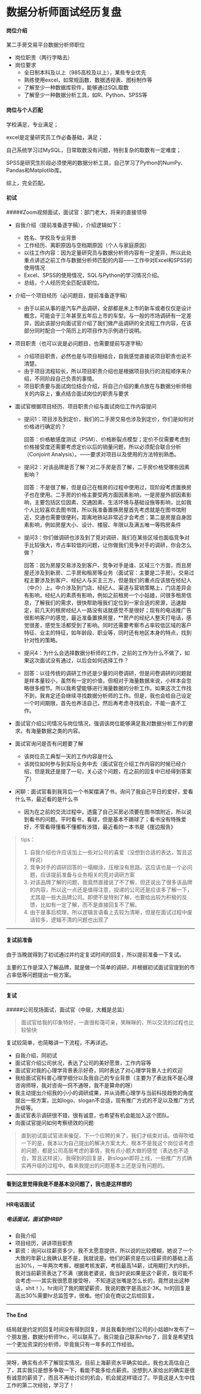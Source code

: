 # 数据分析师面试经历复盘


<!--more-->

#### 岗位介绍

某二手房交易平台数据分析师职位

- 岗位职责（两行字略去）
- 岗位要求
  - 全日制本科及以上（985高校及以上），某些专业优先
  - 熟练使用excel，如常规函数、数据透视表、图标制作等
  - 了解至少一种数据库软件，能够通过SQL取数
  - 了解至少一种数据分析工具，如R、Python、SPSS等

#### 岗位与个人匹配

学校满足，专业满足；

excel是定量研究员工作必备基础，满足；

自己系统学习过MySQL，日常取数没有问题，特别复杂的取数有一定难度；

SPSS是研究生阶段必须使用的数据分析工具，自己学习了Python的NumPy、Pandas和Matplotlib库。

综上，完全匹配。

#### 初试

#####Zoom视频面试，面试官：部门老大，将来的直接领导

- 自我介绍（提前准备逐字稿），介绍逻辑如下：
  - 姓名、学校及专业背景
  - 工作经历、离职原因与空档期原因（个人与家庭原因）
  - 以往工作内容：因为定量研究员与数据分析师内容有一定差异，所以此处重点讲述之前工作与数据分析师匹配的内容——工作中对Excel和SPSS的使用情况
  - Excel、SPSS的使用情况，SQL与Python的学习情况介绍。
  - 总结，个人经历完全匹配该职位。

- 介绍一个项目经历（必问题目，提前准备逐字稿）
  - 由于以前从事的是汽车产品调研，全部都是未上市的新车或者仅仅是设计概念，可能会于三年甚至五年后上市的车型。与一般的市场调研有一定差异，因此该部分向面试官介绍了我们做产品调研的全流程工作内容，在该部分同时配合一个简历上的项目作为示例进行说明。

- 项目职责（也可以说是必问题目，也需要提前写逐字稿）
  - 介绍项目职责，必然也是与项目相结合，自我感觉直接说项目职责也说不清楚。
  - 由于项目流程较长，所以项目职责介绍也是根据项目执行的流程顺序来介绍，不同阶段自己负责的事情。
  - 项目职责要与面试岗位结合介绍，将自己介绍的重点放在与数据分析师相关的内容上，重点结合面试岗位的职责与要求

- 面试官根据项目经历、项目职责介绍与面试岗位工作内容提问

  - 提问1：项目涉及到定价，我们的二手房交易也涉及到定价，你们是如何对价格进行确定的？

    回答：价格敏感度测试（PSM）、价格断裂点模型；定价不仅需要考虑到价格接受度还需要考虑定价以后的销量问题，所以必须配合联合分析（Conjoint Analysis）。——要求对项目以及使用的方法特别熟悉。

  - 提问2：对该品牌是否了解？对二手房是否了解，二手房价格受哪些因素影响？

    回答：不是很了解，但是自己在租房的过程中使用过，现阶段考虑置换房子也在使用。二手房的价格主要受两方面因素影响，一是房屋外部因素影响，主要包括区位因素、交通因素、生活环境与基础设施等影响，比如我个人比较喜欢去图书馆，所以我准备置换房屋首先考虑就是在图书馆附近，交通也需要很便利，距离地铁站非常近才会考虑；第二是房屋自身因素影响，例如房屋大小、设计、楼层、年限以及满五唯一等购房条件

  - 提问3：你们做调研也涉及到了竞对调研，我们在某些区域也面临竞争对手比较强大，市占率较低的问题，让你做我们竞争对手的调研，你会怎么做？

    回答：因为房屋交易涉及到客户、竞争对手是谁、区域三个方面，而且房屋还涉及到新房、二手房和租房等业务（面试官：主要是二手房）。交易过程主要涉及到客户、经纪人与买主三方，但是我们的重点应该放在经纪人（中介）上。中介涉及到门店、经纪人、渠道与营销策略上，门店差异会有影响，经纪人的素质有影响，例如之前租房一个小姑娘，问很多租房信息，了解我们的需求，很快帮助哦我们定位到一家合适的房源，迅速敲定，前几天的租房经纪人一路没有话就感觉不是很好；现有的电话推广告很影响客户的感觉，最近准备置换房屋，**房产的经纪人整天打电话，感觉很差，感觉生活都受到了影响。同时还需要考察市占率较低区域的客户特征、业主的特征，如年龄段、职业等，同时还有地区本身的特点，找到针对性的策略。

  - 提问4：为什么会选择数据分析师的工作，之前的工作为什么不做了，如果这次面试没有通过，以后会如何选择工作？

  - 回答：以往传统的调研工作还是少量的问卷调研，但是问卷调研的问题就是样本量较小，虽然有一定的价值，但相对于海量数据来说，小样本会忽略很多细节。所以我希望能够进行海量数据的分析工作。如果这次工作找不到，我肯定还会继续寻找数据分析师的工作。但是，我也会给自己设定一个时间期限，首先也养活自己，然后再考虑寻找机会，不能一直不工作。

- 面试官介绍公司情况与岗位情况，强调该岗位能够满足我对数据分析工作的要求，有海量数据之类的内容。
- 面试官询问是否有问题要了解
  - 该岗位员工典型一天的工作内容是什么
  - 该岗位如何参与到实际业务中去（面试官在介绍工作内容的时候已经介绍，但是我还是提了一句，关心这个问题，在之前的回复中已经得到答案了）

- 闲聊：面试官看到我背后一个书架摆满了书，询问了我自己平日的爱好，爱看什么书，最近看的是什么书
  - 因为在之前的交流过程中，透露了自己买房必须要在图书馆附近，所以说到看书的问题。平时看书，看球，但是基本不踢球了；看书没有特殊爱好，不管看得懂看不懂都有涉猎，最近看的一本书是《崖边报告》

> tips：
>
> 1. 自我介绍也许应该加上一些对公司的喜爱（没想到合适的表达，暂且这样说）
> 2. 竞争对手的调研回答的一塌糊涂，压根没有思路。这应该也是一个必问题，应该提前准备与业务相关的竞对调研方案
> 3. 对该品牌了解的问题，我竟然直接说了不了解，但还说出了很多该品牌的内容，所以这一点还是值得注意，投递的公司还是应该多了解一下，尤其是一些大品牌公司。即使不是特别了解，也要给出较为积极的反馈，比如有一定了解，而不是直接回复不了解。
> 4. 由于是事后梳理，所以逻辑言语看上去较为清晰，但是在面试过程中废话较多，逻辑不清的问题也出现了

___

#### 复试前准备

由于当晚就得到了初试通过并约定复试时间的回复，所以提前准备一下复试。

主要的工作是深入了解品牌，就是做一个简单的调研，并根据初试面试官提到的市占率低等问题提出一些方案。

____

#### 复试

#####公司现场面试，面试官（中层，大概是总监）

>  面试官给我的印象特好，一直很和蔼可亲，笑眯眯的，所以交流的过程也比较愉快

复试较简单，也简略讲一下流程，不再详述。

- 自我介绍，同初试
- 面试官介绍公司状况，表达了公司的美好愿景，工作内容等
- 面试官对我的心理学背景表示好奇，同时表达了对心理学背景人士的欢迎
- 我给面试官科普心理学细分以及我自己的专业背景（主要为了表达我不是心理咨询师呀，我对咨询一窍不通呀，我不是算命的呀）
- 我主动提出介绍我的小小的调研成果，并从消费心理学与当前科技趋势的角度提出一些方案，比如logo、slogan不合适，现有推广方式的不足以及推广方式升级等。
- 面试官表示调研很不错，很有诚意，也希望有机会能加入这个团队。
- 向面试官提问如何考察绩效的问题

> 直到初试面试官进来催促，下一个应聘的来了，我们才结束对话。值得吹嘘一下的是，我本以为自己提出的解决方案太大，根本不是我这个岗位该考虑的问题，都是公司高层考虑的事情，我有点小题大做的感觉（表达也不适合，暂且这样说）。我得到的回复是，新slogan即将上线，一些推广方式确实再升级的过程中。看来我提出的问题基本上还是没有问题的。



____

**看到这里觉得我是不是基本没问题了，我也是这样想的**

___



#### HR电话面试

##### 电话面试，面试官HRBP

- 自我介绍
- 项目经历，讲讲项目职责
- 薪资：询问以往薪资多少，我不太愿意提供，所以说的比较模糊，她说了一个大致的年薪让我确认是不是，我就说是。他们的薪资是在以往薪资的基础上高出30%，一年两次考察，根据考核发薪，考核最高14薪，试用期打大约8折。我对当前薪资表达了不满（据我老婆说，我当时说如果是这个薪资，我可能不会考虑——其实我很愿意接受呀， 不知道这张嘴是怎么长的，竟然说出这种话，shit！）。hr询问了我的期望薪资，我说的数字是高出2-3K。hr的回复是高出30%需要hr总监签字，很难。他们会在商议之后给回复。



___

#### The End

结局就是约定的回复时间没有得到回复，并且我看到他们公司的小姑娘hr发布了一个朋友圈，数据分析师1hc，可以联系了。我只能自己联系hrbp了，回复是希望找一个更加资深的分析师，毕竟我只有一年多的工作经验。



____

哭呀，确实有点不了解现实情况，目前上海薪资水平确实如此，我也太高估自己了，其实我只是想多争取一下，看能不能多给点薪资。没想到人家给出的确实是很有诚意的薪资了，而且不再给讨论的机会，机会就这样错过了。毕竟这是人生中找工作的第二次经验，学习了！




